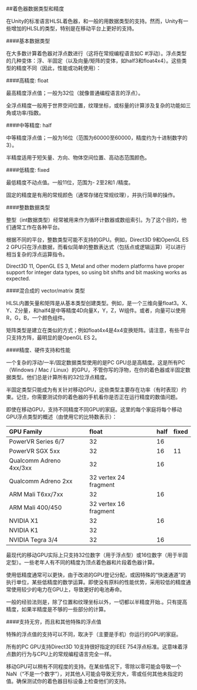 ##着色器数据类型和精度

在Unity的标准语言HLSL着色器，和一般的用数据类型的支持。然而，Unity有一些增加的HLSL的类型，特别是在移动平台上更好的支持。

####基本数据类型

在大多数计算着色器对浮点数进行（这将在常规编程语言如C #浮动）。浮点类型的几种变体：浮、半固定（以及向量/矩阵的变体，如half3和float4x4）。这些类型的精度不同（因此，性能或功耗使用）：


####高精度: float

最高精度浮点值；一般为32位（就像普通编程语言的浮点）。

全浮点精度一般用于世界空间位置，纹理坐标，或标量的计算涉及复杂的功能如三角或功率/指数。

####中等精度: half

中等精度浮点值；一般为16位（范围为60000至60000，精度约为十进制数字的3）。

半精度适用于短矢量、方向、物体空间位置、高动态范围颜色。

####低精度: fixed

最低精度不动点值。一般11位，范围为- 2至2和1 /精度。

固定的精度是有用的常规颜色（通常存储在常规纹理），并执行简单的操作。

####整数数据类型

整型（int数据类型）经常被用来作为循环计数器或数组索引。为了这个目的，他们通常工作在各种平台。

根据不同的平台，整数类型可能不支持的GPU。例如，Direct3D 9和OpenGL ES 2 GPU只在浮点数据，而看似简单的整数表达式（包括点或逻辑运算）可以进行相当复杂的浮点运算指令。

Direct3D 11, OpenGL ES 3, Metal and other modern platforms have proper support for integer data types, so using bit shifts and bit masking works as expected.

####混合成的 vector/matrix 类型

HLSL内置矢量和矩阵是从基本类型创建类型。例如，是一个三维向量float3。X、Y、Z分量，和half4是中等精度4D向量X，Y，Z，W组件。或者，向量可以使用R，G，B，一个颜色组件。

矩阵类型是建立在类似的方式；例如float4x4是4x4变换矩阵。请注意，有些平台只支持方阵，最明显的是OpenGL ES 2。

####精度、硬件支持和性能

一个复杂的浮动/一半/固定数据类型使用的是PC GPU总是高精度。这是所有PC（Windows / Mac / Linux）的GPU，不管你写的浮物，在你的着色器或半固定数据类型。他们总是计算所有的32位浮点精度。

半固定类型只能成为有关针对移动GPU，这些类型主要存在功率（有时表现）约束。记住，你需要测试你的着色器的手机看你是否正在运行精度的数值问题。

即使在移动GPU，支持不同精度不同GPU的家庭。这里的每个家庭将每个移动GPU浮点类型的概述（由使用它的比特数表示）：

|GPU Family|	float|	half|	fixed|
|:--|:--|:--|:--|
|PowerVR Series 6/7|	32|	16||
|PowerVR SGX 5xx|	32|	16|	11|
|Qualcomm Adreno 4xx/3xx|	32|	16||
|Qualcomm Adreno 2xx|	32 vertex 24 fragment|||
|ARM Mali T6xx/7xx|	32|	16||
|ARM Mali 400/450|	32 vertex 16 fragment|||
|NVIDIA X1|	32|	16||
|NVIDIA K1|	32|||
|NVIDIA Tegra 3/4|	32|	16||

最现代的移动GPU实际上只支持32位数字（用于浮点型）或16位数字（用于半固定型）。一些老年人有不同的精度为顶点着色器和片段着色器计算。

使用低精度通常可以更快，由于改进的GPU登记分配，或因特殊的“快速通道”的执行单位，某些低精度的数学运算。即使没有原料的性能优势，采用较低的精度通常使用较少的电力在GPU上，导致更好的电池寿命。

一般的经验法则是，除了位置和纹理坐标以外，一切都以半精度开始.。只有提高精度，如果半精度是不够的一些部分的计算。

####支持无穷，而且和其他特殊的浮点值

特殊的浮点值的支持可以不同，取决于（主要是手机）你运行的GPU的家庭。

所有的PC GPU支持Direct3D 10支持很好指定的IEEE 754浮点标准。这意味着浮点数的行为与CPU上的常规编程语言完全一样。

移动GPU可以稍有不同程度的支持。在某些情况下，零除以零可能会导致一个NaN（“不是一个数字”），对其他人可能会导致无穷大，零或任何其他未指定的值。确保测试你的着色器目标设备上检查他们的支持。